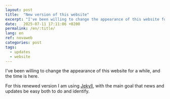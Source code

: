 ```yaml
---
layout: post
title:  "New version of this website"
excerpt: "I've been willing to change the appearance of this website for a while."
date:   2025-07-11 17:11:06 +0200
permalink: /en/:title/
lang: en
ref: novaweb
categories: post 
tags:
  - updates
  - website
---
```

I've been willing to change the appearance of this website for a while, and the time is here.

For this renewed version I am using [Jekyll][jekyll-docs], with the main goal that news and updates be easy both to do and identify.

[jekyll-docs]: https://jekyllrb.com/docs/home
